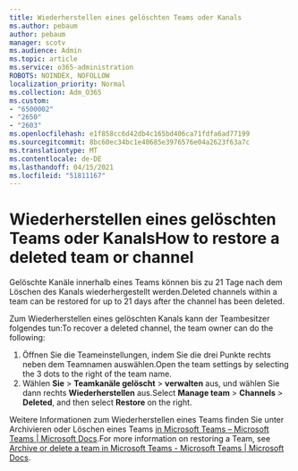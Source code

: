 ```yaml
---
title: Wiederherstellen eines gelöschten Teams oder Kanals
ms.author: pebaum
author: pebaum
manager: scotv
ms.audience: Admin
ms.topic: article
ms.service: o365-administration
ROBOTS: NOINDEX, NOFOLLOW
localization_priority: Normal
ms.collection: Adm_O365
ms.custom:
- "6500002"
- "2650"
- "2603"
ms.openlocfilehash: e1f858cc6d42db4c165bd406ca71fdfa6ad77199
ms.sourcegitcommit: 8bc60ec34bc1e40685e3976576e04a2623f63a7c
ms.translationtype: MT
ms.contentlocale: de-DE
ms.lasthandoff: 04/15/2021
ms.locfileid: "51811167"
---
```

# <a name="how-to-restore-a-deleted-team-or-channel"></a><span data-ttu-id="79ba0-102">Wiederherstellen eines gelöschten Teams oder Kanals</span><span class="sxs-lookup"><span data-stu-id="79ba0-102">How to restore a deleted team or channel</span></span>

<span data-ttu-id="79ba0-103">Gelöschte Kanäle innerhalb eines Teams können bis zu 21 Tage nach dem Löschen des Kanals wiederhergestellt werden.</span><span class="sxs-lookup"><span data-stu-id="79ba0-103">Deleted channels within a team can be restored for up to 21 days after the channel has been deleted.</span></span>

<span data-ttu-id="79ba0-104">Zum Wiederherstellen eines gelöschten Kanals kann der Teambesitzer folgendes tun:</span><span class="sxs-lookup"><span data-stu-id="79ba0-104">To recover a deleted channel, the team owner can do the following:</span></span>

1. <span data-ttu-id="79ba0-105">Öffnen Sie die Teameinstellungen, indem Sie die drei Punkte rechts neben dem Teamnamen auswählen.</span><span class="sxs-lookup"><span data-stu-id="79ba0-105">Open the team settings by selecting the 3 dots to the right of the team name.</span></span>
2. <span data-ttu-id="79ba0-106">Wählen **Sie**  >  **Teamkanäle gelöscht**  >  **verwalten** aus, und wählen Sie dann rechts **Wiederherstellen** aus.</span><span class="sxs-lookup"><span data-stu-id="79ba0-106">Select **Manage team** > **Channels** > **Deleted**, and then select **Restore** on the right.</span></span>

<span data-ttu-id="79ba0-107">Weitere Informationen zum Wiederherstellen eines Teams finden Sie unter Archivieren oder Löschen eines Teams [in Microsoft Teams – Microsoft Teams | Microsoft Docs](https://docs.microsoft.com/microsoftteams/archive-or-delete-a-team#restore-a-deleted-team).</span><span class="sxs-lookup"><span data-stu-id="79ba0-107">For more information on restoring a Team, see [Archive or delete a team in Microsoft Teams - Microsoft Teams | Microsoft Docs](https://docs.microsoft.com/microsoftteams/archive-or-delete-a-team#restore-a-deleted-team).</span></span>
